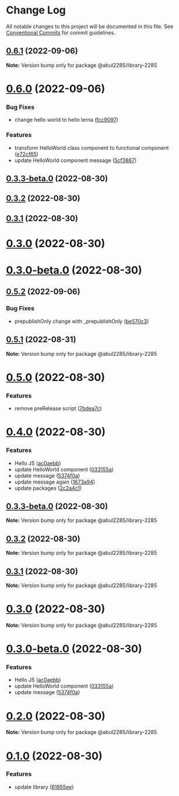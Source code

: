 # Change Log

All notable changes to this project will be documented in this file.
See [Conventional Commits](https://conventionalcommits.org) for commit guidelines.

## [0.6.1](https://github.com/abul2285/hello-lerna/compare/v0.6.0...v0.6.1) (2022-09-06)

**Note:** Version bump only for package @abul2285/library-2285





# [0.6.0](https://github.com/abul2285/hello-lerna/compare/v0.5.2...v0.6.0) (2022-09-06)


### Bug Fixes

* change hello world to hello lerna ([fcc9097](https://github.com/abul2285/hello-lerna/commit/fcc9097f76a1576a081dcf9d6aed0a7c29092ad1))


### Features

* transform HelloWorld class component to functional component ([e72cf65](https://github.com/abul2285/hello-lerna/commit/e72cf65c3809380b438223f2a04472eda2390f4b))
* update HelloWorld component message ([5cf3867](https://github.com/abul2285/hello-lerna/commit/5cf3867811cc5bcb7cfb9ec714277948c1bdd4a7))



## [0.3.3-beta.0](https://github.com/abul2285/hello-lerna/compare/v0.3.2...v0.3.3-beta.0) (2022-08-30)



## [0.3.2](https://github.com/abul2285/hello-lerna/compare/v0.3.1...v0.3.2) (2022-08-30)



## [0.3.1](https://github.com/abul2285/hello-lerna/compare/v0.3.0...v0.3.1) (2022-08-30)



# [0.3.0](https://github.com/abul2285/hello-lerna/compare/v0.3.0-beta.0...v0.3.0) (2022-08-30)



# [0.3.0-beta.0](https://github.com/abul2285/hello-lerna/compare/v0.2.0...v0.3.0-beta.0) (2022-08-30)





## [0.5.2](https://github.com/abul2285/hello-lerna/compare/v0.5.1...v0.5.2) (2022-09-06)


### Bug Fixes

* prepublishOnly change with _prepublishOnly ([be570c3](https://github.com/abul2285/hello-lerna/commit/be570c3e0be14188f9502a3928ff5c56277fc7c1))





## [0.5.1](https://github.com/abul2285/hello-lerna/compare/v0.5.0...v0.5.1) (2022-08-31)

**Note:** Version bump only for package @abul2285/library-2285





# [0.5.0](https://github.com/abul2285/hello-lerna/compare/v0.4.0...v0.5.0) (2022-08-30)


### Features

* remove preRelease script ([7bdea7c](https://github.com/abul2285/hello-lerna/commit/7bdea7c30e1aea177c492ca60d8b0713d3ea9404))





# [0.4.0](https://github.com/abul2285/hello-lerna/compare/v0.2.0...v0.4.0) (2022-08-30)


### Features

* Hello JS ([ac0aebb](https://github.com/abul2285/hello-lerna/commit/ac0aebb91f214861498d65034bf5221cf2b7df92))
* update HelloWorld component ([033155a](https://github.com/abul2285/hello-lerna/commit/033155ad3e756ce71b49530299304db61d5dc374))
* update message ([5374f0a](https://github.com/abul2285/hello-lerna/commit/5374f0ac3b8cf3494adbbf2f361e1f1368be3bb9))
* update message again ([1673a94](https://github.com/abul2285/hello-lerna/commit/1673a9483baa5b155e66a722b774e698c87ac99e))
* update packages ([2c2a4c1](https://github.com/abul2285/hello-lerna/commit/2c2a4c1cd8a8addeb17ab957798efed5a097d2e5))





## [0.3.3-beta.0](https://github.com/abul2285/hello-lerna/compare/v0.3.2...v0.3.3-beta.0) (2022-08-30)

**Note:** Version bump only for package @abul2285/library-2285





## [0.3.2](https://github.com/abul2285/hello-lerna/compare/v0.3.1...v0.3.2) (2022-08-30)

**Note:** Version bump only for package @abul2285/library-2285





## [0.3.1](https://github.com/abul2285/hello-lerna/compare/v0.3.0...v0.3.1) (2022-08-30)

**Note:** Version bump only for package @abul2285/library-2285





# [0.3.0](https://github.com/abul2285/hello-lerna/compare/v0.3.0-beta.0...v0.3.0) (2022-08-30)

**Note:** Version bump only for package @abul2285/library-2285





# [0.3.0-beta.0](https://github.com/abul2285/hello-lerna/compare/v0.2.0...v0.3.0-beta.0) (2022-08-30)


### Features

* Hello JS ([ac0aebb](https://github.com/abul2285/hello-lerna/commit/ac0aebb91f214861498d65034bf5221cf2b7df92))
* update HelloWorld component ([033155a](https://github.com/abul2285/hello-lerna/commit/033155ad3e756ce71b49530299304db61d5dc374))
* update message ([5374f0a](https://github.com/abul2285/hello-lerna/commit/5374f0ac3b8cf3494adbbf2f361e1f1368be3bb9))





# [0.2.0](https://github.com/abul2285/hello-lerna/compare/v0.1.0...v0.2.0) (2022-08-30)

**Note:** Version bump only for package @abul2285/library-2285





# [0.1.0](https://github.com/abul2285/hello-lerna/compare/v0.0.7...v0.1.0) (2022-08-30)


### Features

* update library ([81855ee](https://github.com/abul2285/hello-lerna/commit/81855eef374b42a889d8208464c1b16e5220c04d))
